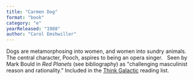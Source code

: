 ```yaml
---
title: "Carmen Dog"
format: "book"
category: "e"
yearReleased: "1988"
author: "Carol Emshwiller"
---
```

Dogs are metamorphosing into women, and women into sundry  animals. The central character, Pooch, aspires to being an opera singer.
 
Seen by Mark Bould in _Red  Planets_ (see bibliography) as "challenging masculinist reason and rationality." Included in the <a href="https://thinkgalactic.org/reading-lists/by-title/">Think Galactic</a>  reading list.
 
